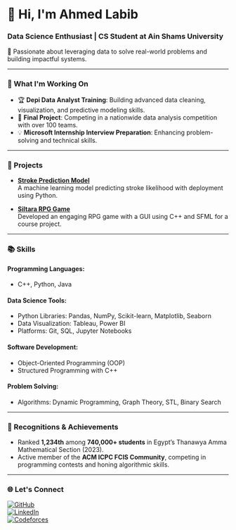 # 👋 Hi, I'm Ahmed Labib  

### Data Science Enthusiast | CS Student at Ain Shams University  
🚀 Passionate about leveraging data to solve real-world problems and building impactful systems.  

---

### 🔭 What I'm Working On  
- 🏆 **Depi Data Analyst Training**: Building advanced data cleaning, visualization, and predictive modeling skills.  
- 🤖 **Final Project**: Competing in a nationwide data analysis competition with over 100 teams.  
- 💡 **Microsoft Internship Interview Preparation**: Enhancing problem-solving and technical skills.  

---

### 💼 Projects  

- **[Stroke Prediction Model](https://github.com/ahmedlapip/APPLAI_PROJECT)**  
  A machine learning model predicting stroke likelihood with deployment using Python.  

- **[Siltara RPG Game](https://github.com/AnsElwkel/SP___Project)**  
  Developed an engaging RPG game with a GUI using C++ and SFML for a course project.  

---

### 📚 Skills  

#### Programming Languages:  
- C++, Python, Java  

#### Data Science Tools:  
- Python Libraries: Pandas, NumPy, Scikit-learn, Matplotlib, Seaborn  
- Data Visualization: Tableau, Power BI  
- Platforms: Git, SQL, Jupyter Notebooks  

#### Software Development:  
- Object-Oriented Programming (OOP)  
- Structured Programming with C++  

#### Problem Solving:  
- Algorithms: Dynamic Programming, Graph Theory, STL, Binary Search  

---

### 🌟 Recognitions & Achievements  
- Ranked **1,234th** among **740,000+ students** in Egypt’s Thanawya Amma Mathematical Section (2023).  
- Active member of the **ACM ICPC FCIS Community**, competing in programming contests and honing algorithmic skills.  

---

### 🌐 Let's Connect  
[![GitHub](https://img.shields.io/badge/GitHub-Ahmed--Labib-black)](https://github.com/Ahmed-Labib)  
[![LinkedIn](https://img.shields.io/badge/LinkedIn-Ahmed--Labib-blue)](https://linkedin.com/in/ahmed-labib)  
[![Codeforces](https://img.shields.io/badge/Codeforces-Oak-orange)](https://codeforces.com/profile/-Oak-)  
